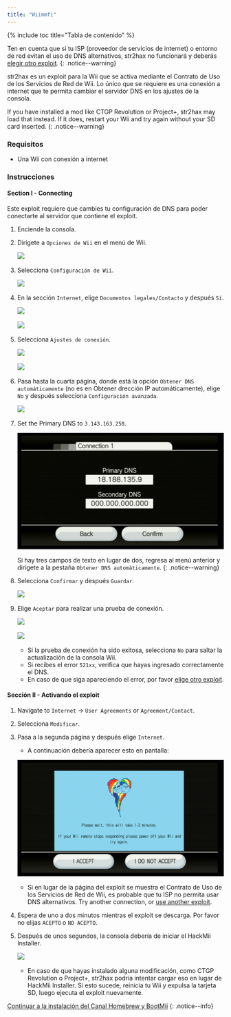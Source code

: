 ```yaml
---
title: "Wiimmfi"
---
```


{% include toc title="Tabla de contenido" %}

Ten en cuenta que si tu ISP (proveedor de servicios de internet) o entorno de red evitan el uso de DNS alternativos, str2hax no funcionará y deberás [elegir otro exploit](get-started).
{: .notice--warning}

str2hax es un exploit para la Wii que se activa mediante el Contrato de Uso de los Servicios de Red de Wii. Lo único que se requiere es una conexión a internet que te permita cambiar el servidor DNS en los ajustes de la consola.

If you have installed a mod like CTGP Revolution or Project+, str2hax may load that instead. If it does, restart your Wii and try again without your SD card inserted.
{: .notice--warning}

### Requisitos

* Una Wii con conexión a internet

### Instrucciones

#### Section I - Connecting

Este exploit requiere que cambies tu configuración de DNS para poder conectarte al servidor que contiene el exploit.

1. Enciende la consola.
1. Dirígete a `Opciones de Wii` en el menú de Wii.

    ![](/images/riiconnect24/Internet_1.png)

1. Selecciona `Configuración de Wii`.

    ![](/images/riiconnect24/Internet_2.png)

1. En la sección `Internet`, elige `Documentos legales/Contacto` y después `Sí`.

    ![](/images/riiconnect24/Internet_3.png)

    ![](/images/riiconnect24/Internet_4.png)

1. Selecciona `Ajustes de conexión`.

    ![](/images/riiconnect24/Internet_5.png)

    ![](/images/riiconnect24/Internet_6.png)

1. Pasa hasta la cuarta página, donde está la opción `Obtener DNS automáticamente` (no es en Obtener drección IP automáticamente), elige `No` y después selecciona `Configuración avanzada`.

    ![](/images/riiconnect24/Internet_7.png)

1. Set the Primary DNS to `3.143.163.250`.

    ![](/images/exploits/str2hax/dns.png)

    Si hay tres campos de texto en lugar de dos, regresa al menú anterior y dirígete a la pestaña `Obtener DNS automáticamente`.
    {: .notice--warning}

1. Selecciona `Confirmar` y después `Guardar`.

    ![](/images/riiconnect24/Internet_10.png)

1. Elige `Aceptar` para realizar una prueba de conexión.

    ![](/images/riiconnect24/Internet_11.png)

    ![](/images/riiconnect24/Internet_12.png)

    + Si la prueba de conexión ha sido exitosa, selecciona `No` para saltar la actualización de la consola Wii.
    + Si recibes el error `521xx`, verifica que hayas ingresado correctamente el DNS.
    + En caso de que siga apareciendo el error, por favor [elige otro exploit](get-started).

#### Sección II - Activando el exploit

1. Navigate to `Internet` -> `User Agreements` or `Agreement/Contact`.
1. Selecciona `Modificar`.
1. Pasa a la segunda página y después elige `Internet`.
    + A continuación debería aparecer esto en pantalla:

    ![](/images/exploits/str2hax/EULA.png)

    + Si en lugar de la página del exploit se muestra el Contrato de Uso de los Servicios de Red de Wii, es probable que tu ISP no permita usar DNS alternativos. Try another connection, or [use another exploit](get-started).

1. Espera de uno a dos minutos mientras el exploit se descarga. Por favor no elijas `ACEPTO` o `NO ACEPTO`.
1. Después de unos segundos, la consola debería de iniciar el HackMii Installer.

    ![](/images/hackmii/scam.png)

    + En caso de que hayas instalado alguna modificación, como CTGP Revolution o Project+, str2hax podría intentar cargar eso en lugar de HackMii Installer. Si esto sucede, reinicia tu Wii y expulsa la tarjeta SD, luego ejecuta el exploit nuevamente.

[Continuar a la instalación del Canal Homebrew y BootMii](hbc)
{: .notice--info}
